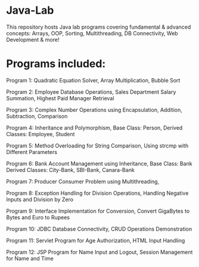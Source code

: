 # Java-Lab
This repository hosts Java lab programs covering fundamental &amp; advanced concepts: Arrays, OOP, Sorting, Multithreading, DB Connectivity, Web Development &amp; more!

# Programs included:

Program 1:
Quadratic Equation Solver,
Array Multiplication,
Bubble Sort

Program 2:
Employee Database Operations,
Sales Department Salary Summation,
Highest Paid Manager Retrieval

Program 3:
Complex Number Operations using Encapsulation,
Addition, Subtraction, Comparison

Program 4:
Inheritance and Polymorphism,
Base Class: Person,
Derived Classes: Employee, Student

Program 5:
Method Overloading for String Comparison,
Using strcmp with Different Parameters

Program 6:
Bank Account Management using Inheritance,
Base Class: Bank
Derived Classes: City-Bank, SBI-Bank, Canara-Bank

Program 7:
Producer Consumer Problem using Multithreading,

Program 8:
Exception Handling for Division Operations,
Handling Negative Inputs and Division by Zero

Program 9:
Interface Implementation for Conversion,
Convert GigaBytes to Bytes and Euro to Rupees

Program 10:
JDBC Database Connectivity,
CRUD Operations Demonstration

Program 11:
Servlet Program for Age Authorization,
HTML Input Handling

Program 12:
JSP Program for Name Input and Logout,
Session Management for Name and Time
